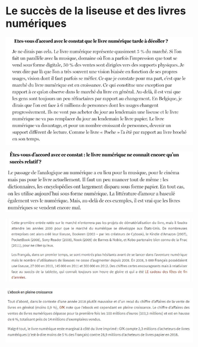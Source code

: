 # Le succès de la liseuse et des livres numériques

![image](images/succes1.JPG)

![image](images/succes2.JPG)

![image](images/succes3.JPG)

![image](images/succes4.JPG)
